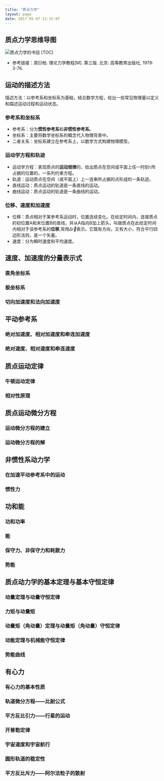 ```yaml
---
title: "质点力学"
layout: page
date: 2017-05-07 12:15:07
---
```


## 质点力学思维导图
![质点力学的书目](http://oneqpwfpv.bkt.clouddn.com/%E8%B4%A8%E7%82%B9%E5%8A%9B%E5%AD%A6.svg)
[TOC]
* 参考链接：周衍柏. 理论力学教程[M]. 第三版. 北京: 高等教育出版社, 1979: 3-76.
## 运动的描述方法
描述方法：以参考系和坐标系为基础，结合数学方程，给出一些常见物理量以定义和描述运动过程和运动状态。

### 参考系和坐标系
* 参考系：分为**惯性参考系**和**非惯性参考系**。
* 坐标系：主要将数学坐标系的概念代入物理背景中。
* 二者关系：坐标系建立在参考系上，以数学方式构建物理模型。

### 运动学方程和轨迹
* 运动学方程：表现质点的**运动规律**的，给出质点在空间或平面上任一时刻`t`所占据的位置的，一系列约束方程。
* 轨道：运动质点在空间（或平面上）上一连串所占据的点形成的一条轨迹。
* 直线运动：质点运动的轨道是一条直线的运动。
* 曲线运动：质点运动的轨道是一条曲线的运动。

### 位移、速度和加速度
* 位移：质点相对于某参考系运动时，位置连续变化。在给定时间内，连接质点的初位置A和末位置B的直线，并从A指向B加上箭头，叫做质点在此给定时间内相对于该参考系的**位移**,常用$\Delta \vec{r}$表示。它既有方向，又有大小，符合平行四边形法则，是一个矢量。
* 速度：分为瞬时速度和平均速度。
## 速度、加速度的分量表示式

### 直角坐标系

### 极坐标系

### 切向加速度和法向加速度

## 平动参考系

### 绝对加速度、相对加速度和牵连加速度

### 绝对速度、相对速度和牵连速度

## 质点运动定律

### 牛顿运动定律

### 相对性原理

## 质点运动微分方程

### 运动微分方程的建立

### 运动微分方程的解

## 非惯性系动力学

### 在加速平动参考系中的运动

### 惯性力

## 功和能

### 功和功率

### 能

### 保守力、非保守力和耗散力

### 势能

## 质点动力学的基本定理与基本守恒定律

### 动量定理与动量守恒定律

### 力矩与动量矩

### 动量矩（角动量）定理与动量矩（角动量）守恒定律

### 动能定理与机械能守恒定律

### 势能曲线

## 有心力

### 有心力的基本性质

### 轨道微分方程——比耐公式

### 平方反比引力——行星的运动

### 开普勒定律

### 宇宙速度和宇宙航行

### 圆形轨道的稳定性

### 平方反比斥力——阿尔法粒子的散射
